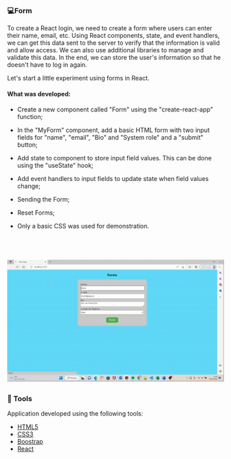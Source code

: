 ### 💻Form

To create a React login, we need to create a form where users can enter their name, email, etc. Using React components, state, and event handlers, we can get this data sent to the server to verify that the information is valid and allow access. We can also use additional libraries to manage and validate this data. In the end, we can store the user's information so that he doesn't have to log in again.

Let's start a little experiment using forms in React.


#### What was developed:

  - Create a new component called "Form" using the "create-react-app" function;

  - In the "MyForm" component, add a basic HTML form with two input fields for "name", "email", "Bio" and "System role" and a "submit" button;

  - Add state to component to store input field values. This can be done using the "useState" hook;

  - Add event handlers to input fields to update state when field values change;

  - Sending the Form;

 - Reset Forms;

 - Only a basic CSS was used for demonstration.

  
<br />

<h1 align="center">
<img alt="Video form " title="gif" src="./src/img/formvideo.gif" />
</h1>




### 🧪 Tools

Application developed using the following tools:

- [HTML5](https://www.w3schools.com/html/default.asp)
- [CSS3](https://www.w3schools.com/css/default.asp)
- [Boostrap](https://getbootstrap.com/)
- [React](https://reactjs.org/)

